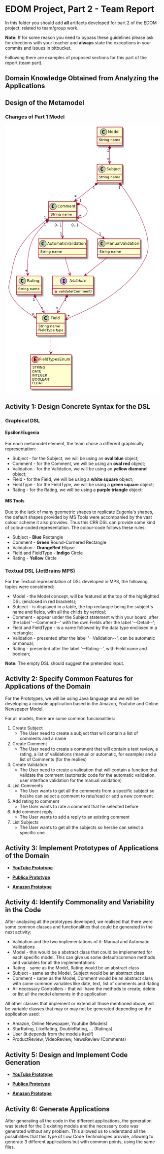 # EDOM Project, Part 2 - Team Report

In this folder you should add **all** artifacts developed for part 2 of the EDOM project, related to team/group work.

**Note:** If for some reason you need to bypass these guidelines please ask for directions with your teacher and **always** state the exceptions in your commits and issues in bitbucket.

Following there are examples of proposed sections for this part of the report (team part).

## Domain Knowledge Obtained from Analyzing the Applications

## Design of the Metamodel

### Changes of Part 1 Model

![Metamodel Diagram](../diagrams/documentation/metamodel.png)


## Activity 1: Design Concrete Syntax for the DSL

### Graphical DSL 

#### Epsilon/Eugenia
For each metamodel element, the team chose a different graphically representation:

* Subject - for the Subject, we will be using an **oval blue** object;
* Comment - for the Comment, we will be using an **oval red** object;
* Validation - for the Validation, we will be using an **yellow diamond** object;
* Field - for the Field, we will be using a **white square** object;
* FieldType - for the FieldType, we will be using a **green square** object;
* Rating - for the Rating, we will be using a **purple triangle** object;

#### MS Tools
Due to the lack of many geometric shapes to replicate Eugenia's shapes, the default shapes provided by MS Tools were accompanied by the vast colour scheme it also provides. Thus this CRR DSL can provide some kind of colour-coded representation. The colour-code follows these rules:

* Subject - **Blue** Rectangle
* Comment - **Green** Round-Cornered Rectangle
* Validation - **OrangeRed** Ellipse
* Field and FieldType - **Indigo** Circle
* Rating - **Yellow** Circle

### Textual DSL (JetBrains MPS)
For the Textual representation of DSL developed in MPS, the following topics were considered:
 * Model - the Model concept, will be featured at the top of the highlighted DSL (enclosed in red brackets);
 * Subject - is displayed in a table, the top rectangle being the subject's name and fields, with all the childs by vertical;
 * Comment - appear under the Subject statement within your board, after the label '--Comment--' with the own Fields after the label '--Detail--';
 * Field and FieldType - is a name followed by the data type enclosed in a rectangle;
 * Validation - presented after the label '--Validation--', can be automatic or manual;
 * Rating - presented after the label '--Rating--', with Field name and boolean;

 **Note:** The empty DSL should suggest the pretended input.


## Activity 2: Specify Common Features for Applications of the Domain

For the Prototypes, we will be using Java language and we will be developing a console application based in the Amazon, Youtube and Online Newspaper Model.

For all models, there are some common funcionalities:

1. Create Subject
    - The User need to create a subject that will contain a list of comments and a name
2. Create Comment
    - The User need to create a comment that will contain a text review, a rating, a list of validations (manual or automatic, for example) and a list of Comments (for the replies)
3. Create Validation
    - The User need to create a validation that will contain a function that validate the comment (automatic code for the automatic validation, user interface validation for the manual validation)
4. List Comments
    - The User wants to get all the comments from a specific subject so he/she can select a comment to rate/read or add a new comment
5. Add rating to comment
    - The User wants to rate a comment that he selected before
6. Add comment reply 
    - The User wants to add a reply to an existing comment
7. List Subjects
    - The User wants to get all the subjects so he/she can select a specific one


## Activity 3: Implement Prototypes of Applications of the Domain

- **[YouTube Prototype](tool1-mps/readme.md)**

- **[Publico Prototype](tool2-ms/readme.md)**

- **[Amazon Prototype](tool3-epsilon/readme.md)**


## Activity 4: Identify Commonality and Variability in the Code

After analysing all the prototypes developed, we realised that there were some common classes and functionalities that could be generated in the next activity:

* Validation and the two implementations of it: Manual and Automatic Validations
* Model - this would be a abstract class that could be implemented for each specific model. This can give us some default/common methods and variables for all the implementations
* Rating - same as the Model, Rating would be an abstract class
* Subject - same as the Model, Subject would be an abstract class
* Comment - same as the Model, Comment would be an abstract class with some common variables like date, text, list of comments and Rating
* All necessary Controllers - that will have the methods to create, delete or list all the model elements in the application

All other classes that implement or extend all those mentioned above, will be variable classes that may or may not be generated depending on the application used:

* Amazon, Online Newspaper, Youtube (Models)
* StarRating, LikeRating, DoubleRating, ... (Ratings)
* User (it depends from the models itself)
* ProductReview, VideoReview, NewsReview (Comments)


## Activity 5: Design and Implement Code Generation

- **[YouTube Prototype](tool1-mps/readme.md)**

- **[Publico Prototype](tool2-ms/readme.md)**

- **[Amazon Prototype](tool3-epsilon/readme.md)**

## Activity 6: Generate Applications

After generating all the code in the different applications, the generation was tested for the 3 existing models and the necessary code was generated without any problem. This allowed us to understand all the possibilities that this type of Low Code Technologies provide, allowing to generate 3 different applications but with common points, using the same files.
